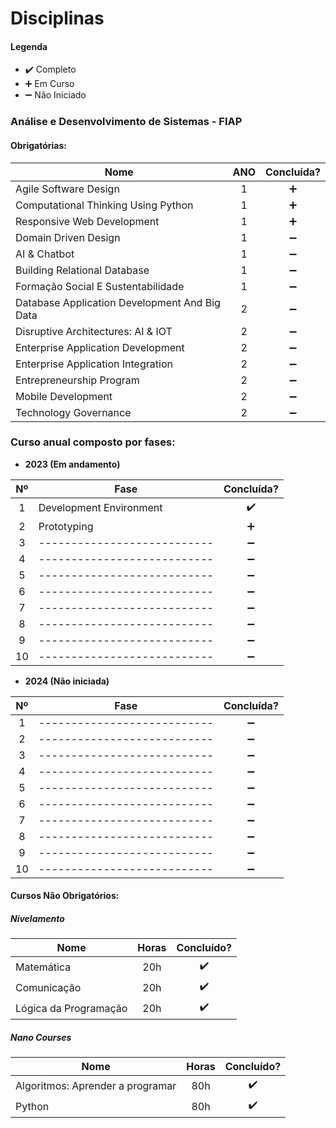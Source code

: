 
# Disciplinas

#### Legenda
* :heavy_check_mark:  Completo
* :heavy_plus_sign:   Em Curso
* :heavy_minus_sign:  Não Iniciado


### Análise e Desenvolvimento de Sistemas - FIAP

#### Obrigatórias:

| Nome                                                                        | ANO|  Concluída?        |
| --------------------------------------------------------------------------- |:-: | :----------------: |
| Agile Software Design                                                       | 1  | :heavy_plus_sign:  |
| Computational Thinking Using Python                                         | 1  | :heavy_plus_sign:  |
| Responsive Web Development                                                  | 1  | :heavy_plus_sign:  |
| Domain Driven Design                                                        | 1  | :heavy_minus_sign: |
| AI & Chatbot                                                                | 1  | :heavy_minus_sign: |
| Building Relational Database                                                | 1  | :heavy_minus_sign: |
| Formação Social E Sustentabilidade                                          | 1  | :heavy_minus_sign: |
| Database Application Development And Big Data                               | 2  | :heavy_minus_sign: |
| Disruptive Architectures: AI & IOT                                          | 2  | :heavy_minus_sign: |
| Enterprise Application Development                                          | 2  | :heavy_minus_sign: |
| Enterprise Application Integration                                          | 2  | :heavy_minus_sign: |
| Entrepreneurship Program                                                    | 2  | :heavy_minus_sign: |
| Mobile Development                                                          | 2  | :heavy_minus_sign: |
| Technology Governance                                                       | 2  | :heavy_minus_sign: |

### Curso anual composto por fases:

* **2023 (Em andamento)**

|  Nº | Fase                                                                 |  Concluída?        |
| :--:| -------------------------------------------------------------------- | :----------------: |
|  1  | Development Environment                                              | :heavy_check_mark: |
|  2  | Prototyping                                                          | :heavy_plus_sign:  |
|  3  | ---------------------------                                          | :heavy_minus_sign: |
|  4  | ---------------------------                                          | :heavy_minus_sign: |
|  5  | ---------------------------                                          | :heavy_minus_sign: |
|  6  | ---------------------------                                          | :heavy_minus_sign: |
|  7  | ---------------------------                                          | :heavy_minus_sign: |
|  8  | ---------------------------                                          | :heavy_minus_sign: |
|  9  | ---------------------------                                          | :heavy_minus_sign: |
|  10 | ---------------------------                                          | :heavy_minus_sign: |


* **2024 (Não iniciada)**

|  Nº | Fase                                                                 |  Concluída?        |
| :--:| -------------------------------------------------------------------- | :----------------: |
|  1  | ---------------------------                                          | :heavy_minus_sign: |
|  2  | ---------------------------                                          | :heavy_minus_sign: |
|  3  | ---------------------------                                          | :heavy_minus_sign: |
|  4  | ---------------------------                                          | :heavy_minus_sign: |
|  5  | ---------------------------                                          | :heavy_minus_sign: |
|  6  | ---------------------------                                          | :heavy_minus_sign: |
|  7  | ---------------------------                                          | :heavy_minus_sign: |
|  8  | ---------------------------                                          | :heavy_minus_sign: |
|  9  | ---------------------------                                          | :heavy_minus_sign: |
|  10 | ---------------------------                                          | :heavy_minus_sign: |


#### Cursos Não Obrigatórios:

##### Nivelamento

| Nome                                                                     | Horas|  Concluído?        |
| ------------------------------------------------------------------------ |  :-: | :----------------: |
| Matemática                                                               |  20h | :heavy_check_mark: |
| Comunicação                                                              |  20h | :heavy_check_mark: |
| Lógica da Programação                                                    |  20h | :heavy_check_mark: |

##### Nano Courses

| Nome                                                                     | Horas|  Concluído?        |
| ------------------------------------------------------------------------ |  :-: | :----------------: |
| Algoritmos: Aprender a programar                                         | 80h  | :heavy_check_mark: |
| Python                                                                   | 80h  | :heavy_check_mark: |

